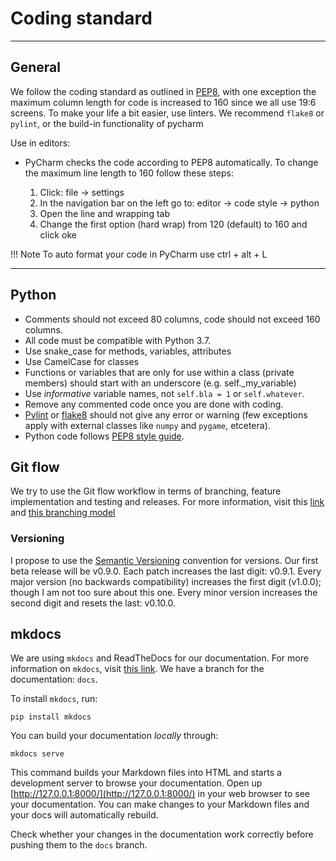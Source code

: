 # Coding standard

---
## General

We follow the coding standard as outlined in [PEP8][pep8link], with one exception the maximum column length for code is increased to 160 since we all use 19:6 screens. 
To make your life a bit easier, use linters. We recommend `flake8` or `pylint`, or the build-in functionality of pycharm

Use in editors:

*  PyCharm checks the code according to PEP8 automatically. To change the maximum line length to 160 follow these steps:

    1. Click: file -> settings
    2. In the navigation bar on the left go to: editor -> code style -> python  
    3. Open the line and wrapping tab 
    4. Change the first option (hard wrap) from 120 (default) to 160 and click oke

!!! Note
    To auto format your code in PyCharm use ctrl + alt + L

[pep8link]: https://www.python.org/dev/peps/pep-0008/
[pycharmlinterlink]: https://www.google.com

---
## Python

  * Comments should not exceed 80 columns, code should not exceed 160 columns.
  * All code must be compatible with Python 3.7.
  * Use snake_case for methods, variables, attributes
  * Use CamelCase for classes
  * Functions or variables that are only for use within a class (private members) should start with an underscore (e.g. self._my_variable)
  * Use _informative_ variable names, not `self.bla = 1` or `self.whatever`. 
  * Remove any commented code once you are done with coding. 
  * [Pylint][pylintlink] or [flake8][flake8link] should not give any error or warning (few exceptions apply with external classes like `numpy` and `pygame`, etcetera).
  * Python code follows [PEP8 style guide][pep8link].

[pylintlink]: https://www.pylint.org/
[flake8link]: https://flake8.pycqa.org/en/latest/
[pep8link]: https://www.python.org/dev/peps/pep-0008/

## Git flow

We try to use the Git flow workflow in terms of branching, feature implementation and testing and releases. For more information, visit this [link](https://www.atlassian.com/git/tutorials/comparing-workflows/gitflow-workflow) and [this branching model](https://nvie.com/posts/a-successful-git-branching-model/)

### Versioning

I propose to use the [Semantic Versioning](https://semver.org/) convention for versions. Our first beta release will be v0.9.0. Each patch increases the last digit: v0.9.1. Every major version (no backwards compatibility) increases the first digit (v1.0.0); though I am not too sure about this one. Every minor version increases the second digit and resets the last: v0.10.0.

## mkdocs

We are using `mkdocs` and ReadTheDocs for our documentation. For more information on `mkdocs`, visit [this link](https://www.mkdocs.org). We have a branch for the documentation: `docs`. 

To install `mkdocs`, run:
```
pip install mkdocs
```

You can build your documentation _locally_ through:

```
mkdocs serve
```

This command builds your Markdown files into HTML and starts a development server to browse your documentation. Open up [http://127.0.0.1:8000/](http://127.0.0.1:8000/) in your web browser to see your documentation. You can make changes to your Markdown files and your docs will automatically rebuild. 

Check whether your changes in the documentation work correctly before pushing them to the `docs` branch.